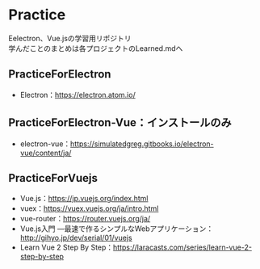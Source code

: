 # Practice
Eelectron、Vue.jsの学習用リポジトリ  
学んだことのまとめは各プロジェクトのLearned.mdへ
## PracticeForElectron
- Electron：https://electron.atom.io/

## PracticeForElectron-Vue：インストールのみ
- electron-vue：https://simulatedgreg.gitbooks.io/electron-vue/content/ja/

## PracticeForVuejs
- Vue.js：https://jp.vuejs.org/index.html
- vuex：https://vuex.vuejs.org/ja/intro.html
- vue-router：https://router.vuejs.org/ja/
- Vue.js入門 ―最速で作るシンプルなWebアプリケーション：http://gihyo.jp/dev/serial/01/vuejs
- Learn Vue 2 Step By Step：https://laracasts.com/series/learn-vue-2-step-by-step